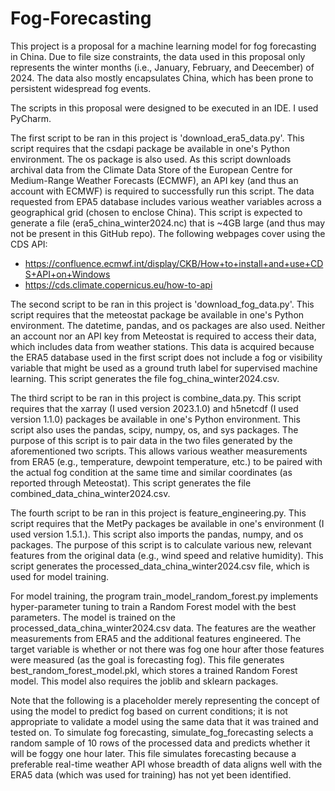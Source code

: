 # Fog-Forecasting

This project is a proposal for a machine learning model for fog forecasting in China. Due to file size constraints, the data used in this proposal only represents the winter months (i.e., January, February, and Deecember) of 2024. The data also mostly encapsulates China, which has been prone to persistent widespread fog events.

The scripts in this proposal were designed to be executed in an IDE. I used PyCharm.

The first script to be ran in this project is 'download_era5_data.py'. This script requires that the csdapi package be available in one's Python environment. The os package is also used. As this script downloads  archival data from the Climate Data Store of the European Centre for Medium-Range Weather Forecasts (ECMWF), an API key (and thus an account with ECMWF) is required to successfully run this script. The data requested from EPA5 database includes various weather variables across a geographical grid (chosen to enclose China). This script is expected to generate a file (era5_china_winter2024.nc) that is ~4GB large (and thus may not be present in this GitHub repo). The following webpages cover using the CDS API:
 - https://confluence.ecmwf.int/display/CKB/How+to+install+and+use+CDS+API+on+Windows
 - https://cds.climate.copernicus.eu/how-to-api

The second script to be ran in this project is 'download_fog_data.py'. This script requires that the meteostat package be available in one's Python environment. The datetime, pandas, and os packages are also used. Neither an account nor an API key from Meteostat is required to access their data, which includes data from weather stations. This data is acquired because the ERA5 database used in the first script does not include a fog or visibility variable that might be used as a ground truth label for supervised machine learning. This script generates the file fog_china_winter2024.csv.

The third script to be ran in this project is combine_data.py. This script requires that the xarray (I used version 2023.1.0) and h5netcdf (I used version 1.1.0) packages be available in one's Python environment. This script also uses the pandas, scipy, numpy, os, and sys packages. The purpose of this script is to pair data in the two files generated by the aforementioned two scripts. This allows various weather measurements from ERA5 (e.g., temperature, dewpoint temperature, etc.) to be paired with the actual fog condition at the same time and similar coordinates (as reported through Meteostat). This script generates the file combined_data_china_winter2024.csv.

The fourth script to be ran in this project is feature_engineering.py. This script requires that the MetPy packages be available in one's environment (I used version 1.5.1.). This script also imports the pandas, numpy, and os packages. The purpose of this script is to calculate various new, relevant features from the original data (e.g., wind speed and relative humidity). This script generates the processed_data_china_winter2024.csv file, which is used for model training.

For model training, the program train_model_random_forest.py implements hyper-parameter tuning to train a Random Forest model with the best parameters. The model is trained on the processed_data_china_winter2024.csv data. The features are the weather measurements from ERA5 and the additional features engineered. The target variable is whether or not there was fog one hour after those features were measured (as the goal is forecasting fog). This file generates best_random_forest_model.pkl, which stores a trained Random Forest model. This model also requires the joblib and sklearn packages.

Note that the following is a placeholder merely representing the concept of using the model to predict fog based on current conditions; it is not appropriate to validate a model using the same data that it was trained and tested on. To simulate fog forecasting, simulate_fog_forecasting selects a random sample of 10 rows of the processed data and predicts whether it will be foggy one hour later. This file simulates forecasting because a preferable real-time weather API whose breadth of data aligns well with the ERA5 data (which was used for training) has not yet been identified.
